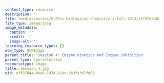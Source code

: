 ```yaml
---
content_type: resource
description: ''
file: /media/courses/5-07sc-biological-chemistry-i-fall-2013/eff87d4400a01974918cdb3fe3d7fd93_Session_4.jpg
file_type: image/jpeg
image_metadata:
  caption: ''
  credit: ''
  image-alt: ''
learning_resource_types: []
ocw_type: OCWImage
parent_title: 'Session 4: Enzyme Kinetics and Enzyme Inhibition'
parent_type: CourseSection
resourcetype: Image
title: Session_4.jpg
uid: eff87d44-00a0-1974-918c-db3fe3d7fd93
---
```

